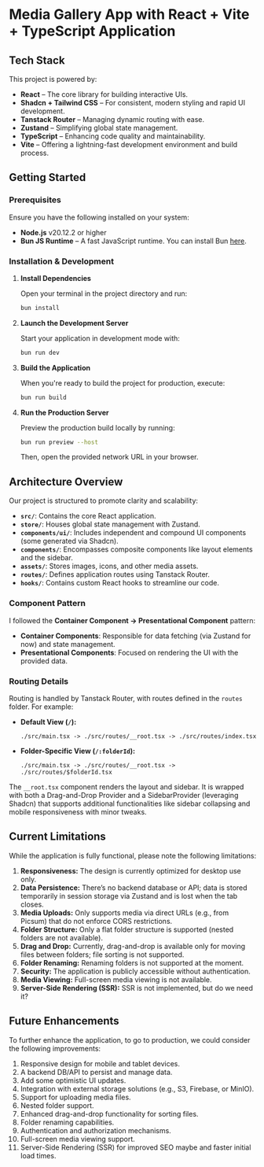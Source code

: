 # Media Gallery App with React + Vite + TypeScript Application

## Tech Stack

This project is powered by:

- **React** – The core library for building interactive UIs.
- **Shadcn + Tailwind CSS** – For consistent, modern styling and rapid UI development.
- **Tanstack Router** – Managing dynamic routing with ease.
- **Zustand** – Simplifying global state management.
- **TypeScript** – Enhancing code quality and maintainability.
- **Vite** – Offering a lightning-fast development environment and build process.

## Getting Started

### Prerequisites

Ensure you have the following installed on your system:

- **Node.js** v20.12.2 or higher
- **Bun JS Runtime** – A fast JavaScript runtime. You can install Bun [here](https://bun.sh/docs/installation).

### Installation & Development

1. **Install Dependencies**

   Open your terminal in the project directory and run:

   ```bash
   bun install
   ```

2. **Launch the Development Server**

   Start your application in development mode with:

   ```bash
   bun run dev
   ```

3. **Build the Application**

   When you're ready to build the project for production, execute:

   ```bash
   bun run build
   ```

4. **Run the Production Server**

   Preview the production build locally by running:

   ```bash
   bun run preview --host
   ```

   Then, open the provided network URL in your browser.

## Architecture Overview

Our project is structured to promote clarity and scalability:

- **`src/`**: Contains the core React application.
- **`store/`**: Houses global state management with Zustand.
- **`components/ui/`**: Includes independent and compound UI components (some generated via Shadcn).
- **`components/`**: Encompasses composite components like layout elements and the sidebar.
- **`assets/`**: Stores images, icons, and other media assets.
- **`routes/`**: Defines application routes using Tanstack Router.
- **`hooks/`**: Contains custom React hooks to streamline our code.

### Component Pattern

I followed the **Container Component → Presentational Component** pattern:

- **Container Components**: Responsible for data fetching (via Zustand for now) and state management.
- **Presentational Components**: Focused on rendering the UI with the provided data.

### Routing Details

Routing is handled by Tanstack Router, with routes defined in the `routes` folder. For example:

- **Default View (`/`):**

  ```
  ./src/main.tsx -> ./src/routes/__root.tsx -> ./src/routes/index.tsx
  ```

- **Folder-Specific View (`/:folderId`):**

  ```
  ./src/main.tsx -> ./src/routes/__root.tsx -> ./src/routes/$folderId.tsx
  ```

The `__root.tsx` component renders the layout and sidebar. It is wrapped with both a Drag-and-Drop Provider and a SidebarProvider (leveraging Shadcn) that supports additional functionalities like sidebar collapsing and mobile responsiveness with minor tweaks.

## Current Limitations

While the application is fully functional, please note the following limitations:

1. **Responsiveness:** The design is currently optimized for desktop use only.
2. **Data Persistence:** There’s no backend database or API; data is stored temporarily in session storage via Zustand and is lost when the tab closes.
3. **Media Uploads:** Only supports media via direct URLs (e.g., from Picsum) that do not enforce CORS restrictions.
4. **Folder Structure:** Only a flat folder structure is supported (nested folders are not available).
5. **Drag and Drop:** Currently, drag-and-drop is available only for moving files between folders; file sorting is not supported.
6. **Folder Renaming:** Renaming folders is not supported at the moment.
7. **Security:** The application is publicly accessible without authentication.
8. **Media Viewing:** Full-screen media viewing is not available.
9. **Server-Side Rendering (SSR):** SSR is not implemented, but do we need it?

## Future Enhancements

To further enhance the application, to go to production, we could consider the following improvements:

1. Responsive design for mobile and tablet devices.
2. A backend DB/API to persist and manage data.
3. Add some optimistic UI updates.
4. Integration with external storage solutions (e.g., S3, Firebase, or MinIO).
5. Support for uploading media files.
6. Nested folder support.
7. Enhanced drag-and-drop functionality for sorting files.
8. Folder renaming capabilities.
9. Authentication and authorization mechanisms.
10. Full-screen media viewing support.
11. Server-Side Rendering (SSR) for improved SEO maybe and faster initial load times.

